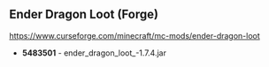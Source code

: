 ## Ender Dragon Loot (Forge)
https://www.curseforge.com/minecraft/mc-mods/ender-dragon-loot

- **5483501** - ender_dragon_loot_-1.7.4.jar